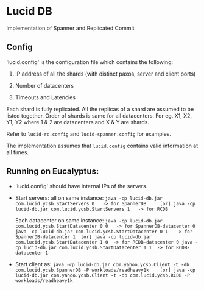# Lucid DB

Implementation of Spanner and Replicated Commit

## Config
'lucid.config' is the configuration file which contains the following:

1. IP address of all the shards (with distinct paxos, server and client ports)

2. Number of datacenters

3. Timeouts and Latencies

Each shard is fully replicated. All the replicas of a shard are assumed to be listed together. Order of shards is same for all datacenters. For eg. X1, X2, Y1, Y2 where 1 & 2 are datacenters and X & Y are shards.

Refer to `lucid-rc.config` and `lucid-spanner.config` for examples.

The implementation assumes that `lucid.config` contains valid information at all times.

## Running on Eucalyptus:

* 'lucid.config' should have internal IPs of the servers.

* Start servers:
    all on same instance:
      ```
      java -cp lucid-db.jar com.lucid.ycsb.StartServers 0   -> for SpannerDB     [or]
      java -cp lucid-db.jar com.lucid.ycsb.StartServers 1   -> for RCDB
      ```
    
    Each datacenter on same instance:
      ```
      java -cp lucid-db.jar com.lucid.ycsb.StartDatacenter 0 0   -> for SpannerDB-datacenter 0 
      java -cp lucid-db.jar com.lucid.ycsb.StartDatacenter 0 1   -> for SpannerDB-datacenter 1  [or]
      java -cp lucid-db.jar com.lucid.ycsb.StartDatacenter 1 0  -> for RCDB-datacenter 0
      java -cp lucid-db.jar com.lucid.ycsb.StartDatacenter 1 1  -> for RCDB-datacenter 1
      ```

* Start client as:
      ```
      java -cp lucid-db.jar com.yahoo.ycsb.Client -t -db com.lucid.ycsb.SpannerDB -P workloads/readheavy1k    [or]
      java -cp lucid-db.jar com.yahoo.ycsb.Client -t -db com.lucid.ycsb.RCDB -P workloads/readheavy1k
      ```
